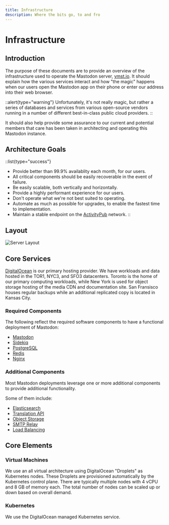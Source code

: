 ```yaml
---
title: Infrastructure
description: Where the bits go, to and fro
---
```


# Infrastructure

## Introduction

The purpose of these documents are to provide an overview of the infrastructure used to operate the Mastodon server, [vmst.io](https://vmst.io).
It should explain how the various services interact and how "the magic" happens when our users open the Mastodon app on their phone or enter our address into their web browser.

::alert{type="warning"}
Unfortunately, it's not really magic, but rather a series of databases and services from various open-source vendors running in a number of different best-in-class public cloud providers.
::

It should also help provide some assurance to our current and potential members that care has been taken in architecting and operating this Mastodon instance.

## Architecture Goals

::list{type="success"}
- Provide better than 99.9% availablity each month, for our users.
- All critical components should be easily recoverable in the event of failure.
- Be easily scalable, both vertically and horizontally.
- Provide a highly performant experience for our users.
- Don't operate what we're not best suited to operating.
- Automate as much as possible for upgrades, to enable the fastest time to implementation.
- Maintain a stable endpoint on the [ActivityPub](https://activitypub.rocks) network.
::

## Layout

![Server Layout](/vmstio-simple.png)

## Core Services

[DigitalOcean](https://www.digitalocean.com) is our primary hosting provider.
We have workloads and data hosted in the TOR1, NYC3, and SFO3 datacenters.
Toronto is the home of our primary computing workloads, while New York is used for object storage hosting of the media CDN and documentation site.
San Fransisco houses regular backups while an additional replicated copy is located in Kansas City.

### Required Components

The following reflect the required software components to have a functional deployment of Mastodon:

- [Mastodon](/infrastructure/mastodon)
- [Sidekiq](/infrastructure/sidekiq)
- [PostgreSQL](/infrastructure/postgres)
- [Redis](/infrastructure/redis)
- [Nginx](/infrastructure/ingress)

### Additional Components

Most Mastodon deployments leverage one or more additional components to provide additional functionality.

Some of them include:

- [Elasticsearch](/infrastructure/search)
- [Translation API](/infrastructure/translation)
- [Object Storage](/infrastructure/object-storage)
- [SMTP Relay](/infrastructure/mailer)
- [Load Balancing](/infrastructure/ingress)

## Core Elements

### Virtual Machines

We use an all virtual architecture using DigitalOcean "Droplets" as Kubernetes nodes.
These Droplets are provisioned automatically by the Kubernetes control plane.
There are typically multiple nodes with 4 vCPU and 8 GB of memory each.
The total number of nodes can be scaled up or down based on overall demand.

### Kubernetes

We use the DigitalOcean managed Kubernetes service.